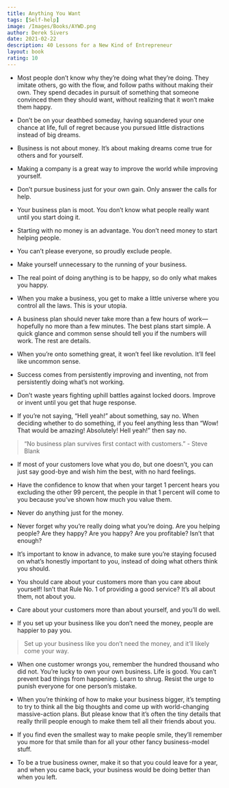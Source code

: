 ```yaml
---
title: Anything You Want
tags: [Self-help]
image: /Images/Books/AYWD.png
author: Derek Sivers
date: 2021-02-22
description: 40 Lessons for a New Kind of Entrepreneur
layout: book
rating: 10
---
```

- Most people don’t know why they’re doing what they’re doing. They imitate others, go with the flow, and follow paths without making their own. They spend decades in pursuit of something that someone convinced them they should want, without realizing that it won’t make them happy.

- Don’t be on your deathbed someday, having squandered your one chance at life, full of regret because you pursued little distractions instead of big dreams.

- Business is not about money. It’s about making dreams come true for others and for yourself.

- Making a company is a great way to improve the world while improving yourself.

- Don’t pursue business just for your own gain. Only answer the calls for help.

- Your business plan is moot. You don’t know what people really want until you start doing it.

- Starting with no money is an advantage. You don’t need money to start helping people.

- You can’t please everyone, so proudly exclude people.

- Make yourself unnecessary to the running of your business.

- The real point of doing anything is to be happy, so do only what makes you happy.

- When you make a business, you get to make a little universe where you control all the laws. This is your utopia.

- A business plan should never take more than a few hours of work—hopefully no more than a few minutes. The best plans start simple. A quick glance and common sense should tell you if the numbers will work. The rest are details.

- When you’re onto something great, it won’t feel like revolution. It’ll feel like uncommon sense.

- Success comes from persistently improving and inventing, not from persistently doing what’s not working.

- Don’t waste years fighting uphill battles against locked doors. Improve or invent until you get that huge response.

- If you’re not saying, “Hell yeah!” about something, say no. When deciding whether to do something, if you feel anything less than “Wow! That would be amazing! Absolutely! Hell yeah!” then say no.

> “No business plan survives first contact with customers.” - Steve Blank

- If most of your customers love what you do, but one doesn’t, you can just say good-bye and wish him the best, with no hard feelings.

- Have the confidence to know that when your target 1 percent hears you excluding the other 99 percent, the people in that 1 percent will come to you because you’ve shown how much you value them.

- Never do anything just for the money.

- Never forget why you’re really doing what you’re doing. Are you helping people? Are they happy? Are you happy? Are you profitable? Isn’t that enough?

- It’s important to know in advance, to make sure you’re staying focused on what’s honestly important to you, instead of doing what others think you should.

- You should care about your customers more than you care about yourself! Isn’t that Rule No. 1 of providing a good service? It’s all about them, not about you.

- Care about your customers more than about yourself, and you’ll do well.

- If you set up your business like you don’t need the money, people are happier to pay you.

> Set up your business like you don’t need the money, and it’ll likely come your way.

- When one customer wrongs you, remember the hundred thousand who did not. You’re lucky to own your own business. Life is good. You can’t prevent bad things from happening. Learn to shrug. Resist the urge to punish everyone for one person’s mistake.

- When you’re thinking of how to make your business bigger, it’s tempting to try to think all the big thoughts and come up with world-changing massive-action plans. But please know that it’s often the tiny details that really thrill people enough to make them tell all their friends about you.

- If you find even the smallest way to make people smile, they’ll remember you more for that smile than for all your other fancy business-model stuff.

- To be a true business owner, make it so that you could leave for a year, and when you came back, your business would be doing better than when you left.